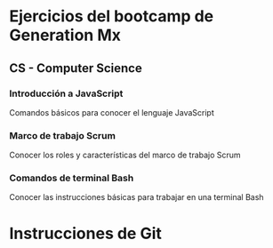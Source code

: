 # Ejercicios del bootcamp de Generation Mx

## CS - Computer Science

### Introducción a JavaScript
Comandos básicos para conocer el lenguaje JavaScript
### Marco de trabajo Scrum
Conocer los roles y características del marco de trabajo Scrum
### Comandos de terminal Bash
Conocer las instrucciones básicas para trabajar en una terminal Bash

# Instrucciones de Git
